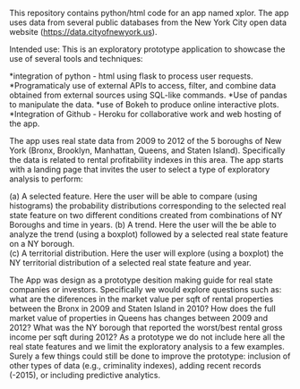 This repository contains python/html code for an app named xplor. The app uses data from several public databases from the New York City open data website (https://data.cityofnewyork.us).

Intended use: This is an exploratory prototype application to showcase the use of several tools and techniques:

*integration of python - html using flask to process user requests.
*Programaticaly use of external APIs to access, filter, and combine data obtained from external sources using SQL-like commands.
*Use of pandas to manipulate the data.
*use of Bokeh to produce online interactive plots.
*Integration of Github - Heroku for collaborative work and web hosting of the app. 

  
The app uses real state data from 2009 to 2012 of the 5 boroughs of New York (Bronx, Brooklyn, Manhattan, Queens, and Staten Island). Specifically the data is related to rental profitability indexes in this area. The app starts with a landing page that invites the user to select a type of exploratory analysis to perform:

(a) A selected feature. Here the user will be able to compare (using histograms) the probability distributions corresponding to the selected real state feature on two different conditions created from combinations of NY Boroughs and time in years. 
(b) A trend. Here the user will the be able to analyze the trend (using a boxplot) followed by a selected real state feature on a NY borough.  
(c) A territorial distribution.  Here the user will explore (using a boxplot) the NY territorial distribution of a selected real state feature and year.  

The App was design as a prototype desition making guide for real state companies or investors. Specifically we would explore questions such as: what are the diferences in the market value per sqft of rental properties between the Bronx in 2009 and Staten Island in 2010? How does the full market value of properties in Queens has changes between 2009 and 2012? What was the NY borough that reported the worst/best rental gross income per sqft during 2012?
As a prototype we do not include here all the real state features and we limit the exploratory analysis to a few examples. Surely a few things could still be done to improve the prototype: inclusion of other types of data (e.g., criminality indexes), adding recent records (-2015), or including predictive analytics.

